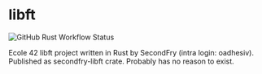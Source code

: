 # libft
![GitHub Rust Workflow Status][rust-workflow-shield]

Ecole 42 libft project written in Rust by SecondFry (intra login: oadhesiv).  
Published as secondfry-libft crate. Probably has no reason to exist.

[rust-workflow-shield]: https://img.shields.io/github/workflow/status/secondfry/school21-rust-libft/Rust?style=flat-square

